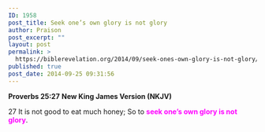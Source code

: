 ```yaml
---
ID: 1958
post_title: Seek one’s own glory is not glory
author: Praison
post_excerpt: ""
layout: post
permalink: >
  https://biblerevelation.org/2014/09/seek-ones-own-glory-is-not-glory/
published: true
post_date: 2014-09-25 09:31:56
---
```

<strong>Proverbs 25:27</strong>
<strong> New King James Version (NKJV)</strong>

27 It is not good to eat much honey;
So to <span style="color: #ff00ff;"><strong>seek one’s own glory is not glory</strong></span>.